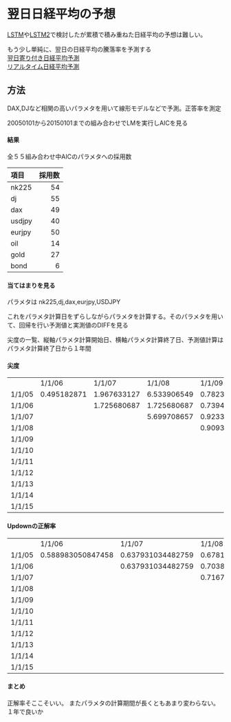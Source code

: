 # 翌日日経平均の予想
[LSTM](LSTM.md)や[LSTM2](LSTM2.md)で検討したが累積で積み重ねた日経平均の予想は難しい。



もう少し単純に、翌日の日経平均の騰落率を予測する        
[翌日寄り付き日経平均予測](./NK225a.md)    
[リアルタイム日経平均予測](./NK225b.md)

## 方法
DAX,DJなど相関の高いパラメタを用いて線形モデルなどで予測。正答率を測定


20050101から20150101までの組み合わせでLMを実行しAICを見る

#### 結果　　　　
 全５５組み合わせ中AICのパラメタへの採用数

|項目|採用数|
|:---|---:|
|nk225|54|
|dj|55|
|dax|49|
|usdjpy|40|
|eurjpy|50|
|oil|14|
|gold|27|
|bond|6|

#### 当てはまりを見る
パラメタは nk225,dj,dax,eurjpy,USDJPY      

これをパラメタ計算日をずらしながらパラメタを計算する。そのパラメタを用いて、回帰を行い予測値と実測値のDIFFを見る    

尖度の一覧、縦軸パラメタ計算開始日、横軸パラメタ計算終了日、予測値計算はパラメタ計算終了日から１年間
#### 尖度

||||||||||||
|:---|:---|:---|:---|:---|:---|:---|:---|:---|:---|:---|
| | 1/1/06| 1/1/07| 1/1/08| 1/1/09| 1/1/10| 1/1/11| 1/1/12| 1/1/13| 1/1/14| 1/1/15|
| 1/1/05| 0.495182871| 1.967633127| 6.533906549| 0.782370748| 1.291633012| 28.19400333| 1.581647581| 2.43512377| 1.22598812| 1.773027269|
| 1/1/06| | 1.725680687| 1.725680687| 0.739403411| 1.4098396| 28.91296254| 1.592868045| 2.438501255| 1.210850041| 1.698477133|
| 1/1/07| | | 5.699708657| 0.923388526| 1.601687603| 30.61842681| 1.565386871| 2.418425757| 1.189094907| 1.611043975|
| 1/1/08| | | | 0.909360325| 1.577456484| 30.71941333| 1.55951922| 2.399688136| 1.175358307| 1.602042163|
| 1/1/09| | | | | 1.556438396| 28.24682855| 1.516794884| 2.472205641| 1.29623502| 1.782625033|
| 1/1/10| | | | | | 26.90626953| 1.499686565| 2.453393145| 1.293242829| 1.819140644|
| 1/1/11| | | | | | | 1.226806131| 2.431676576| 1.334320033| 1.883727649|
| 1/1/12| | | | | | | | 2.34823303| 1.233895447| 1.217706906|
| 1/1/13| | | | | | | | | 1.159103616| 0.683538471|
| 1/1/14| | | | | | | | | | 1.012012234|
| 1/1/15| | | | | | | | | | |                                                                                                                                                       
#### Updownの正解率
||||||||||||
|:---|:---|:---|:---|:---|:---|:---|:---|:---|:---|:---|
| | 1/1/06| 1/1/07| 1/1/08| 1/1/09| 1/1/10| 1/1/11| 1/1/12| 1/1/13| 1/1/14| 1/1/15|
| 1/1/05| 0.588983050847458| 0.637931034482759| 0.678111587982833|0.719827586206897| 0.688034188034188| 0.709401709401709| 0.652360515021459|0.692640692640693| 0.698689956331878| 0.606060606060606|
| 1/1/06| | 0.637931034482759| 0.703862660944206| 0.728448275862069| 0.67948717948718| 0.713675213675214| 0.660944206008584| 0.688311688311688| 0.7117903930131| 0.606060606060606|
| 1/1/07| | | 0.716738197424893| 0.732758620689655| 0.700854700854701| 0.709401709401709| 0.678111587982833| 0.688311688311688| 0.694323144104803| 0.61038961038961|
| 1/1/08| | | | 0.737068965517241| 0.700854700854701| 0.713675213675214|0.67381974248927| 0.67965367965368| 0.698689956331878| 0.597402597402597|
| 1/1/09| | | | | 0.717948717948718| 0.722222222222222|0.656652360515021| 0.701298701298701| 0.698689956331878| 0.614718614718615|
| 1/1/10| | | | | | 0.722222222222222| 0.648068669527897| 0.688311688311688| 0.703056768558952| 0.606060606060606|
| 1/1/11| | | | | | | 0.652360515021459| 0.675324675324675| 0.694323144104803| 0.619047619047619|
| 1/1/12| | | | | | | | 0.653679653679654| 0.703056768558952| 0.61038961038961|
| 1/1/13| | | | | | | | |0.707423580786026| 0.61038961038961|
| 1/1/14| | | | | | | | | | 0.614718614718615|
| 1/1/15| | | | | | | | | | |                                                                         

#### まとめ
正解率そここそいい。
またパラメタの計算期間が長くともあまり変わらない。１年で良いか
